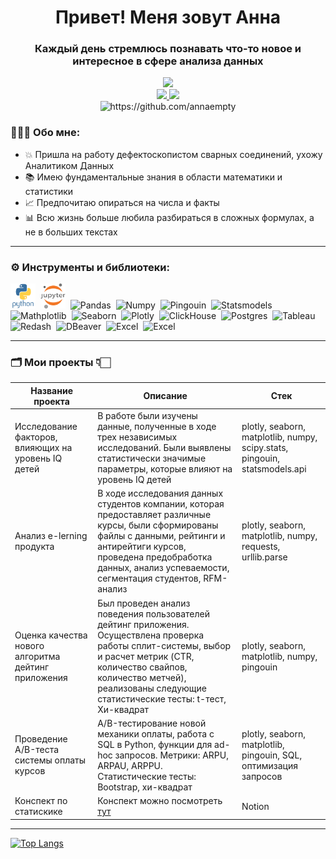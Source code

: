 <h1 align="center">Привет! Меня зовут Анна </h1>
<h3 align="center">Каждый день стремлюсь познавать что-то новое и интересное в сфере анализа данных</h3>

<div id="header" align="center">
  <img src="https://i.giphy.com/media/v1.Y2lkPTc5MGI3NjExNmtrZzVjYXJzcmMzMmVqc2tubXB5eWs1MXpmb3JjMWswOTlxMmNmZiZlcD12MV9pbnRlcm5hbF9naWZfYnlfaWQmY3Q9Zw/hpXdHPfFI5wTABdDx9/giphy.gif" width="300"/>
</div>

<div id="contact" align="center">
  <a href="https://t.me/any_empty">
    <img src="https://img.shields.io/badge/Telegram-blue?logo=telegram&logoColor=white">
  </a>
  
  <a href="https://wa.me/79258560712"> 
    <img src="https://img.shields.io/badge/WhatsApp-green?logo=WhatsApp&logoColor=white">
  </a>  
</div>

<div id="counter" align="center">
  <img src="https://komarev.com/ghpvc/?username=annaempty&style=flat-square&color=blue" alt="https://github.com/annaempty"/>
</div>

### 👩🏻‍💻 Обо мне:
- 💥  Пришла на работу дефектоскопистом сварных соединений, ухожу Аналитиком Данных
- 📚  Имею фундаментальные знания в области математики и статистики    
- 📈  Предпочитаю опираться на числа и факты   
- 📊  Всю жизнь больше любила разбираться в сложных формулах, а не в больших текстах  

---
### ⚙️ Инструменты и библиотеки:
<div>
  <img src="https://github.com/devicons/devicon/blob/master/icons/python/python-original-wordmark.svg" title="Python" alt="Python" width="40" height="40"/>&nbsp;
  <img src="https://github.com/devicons/devicon/blob/master/icons/jupyter/jupyter-original-wordmark.svg" title="Jupyter" alt="Jupyter" width="40" height="40"/>&nbsp;
  <img src="https://pandas.pydata.org/static/img/pandas_white.svg" title="Pandas" alt="Pandas" height="40"/>&nbsp;
  <img src="https://camo.githubusercontent.com/6631ab3e404c95feff2366126736bf6b3759e4be11357ea07405a3527b9a3138/68747470733a2f2f696d672e736869656c64732e696f2f62616467652f6e756d70792d2532333031333234332e7376673f7374796c653d666f722d7468652d6261646765266c6f676f3d6e756d7079266c6f676f436f6c6f723d7768697465" title="Numpy" alt="Numpy" height="30"/>&nbsp;
  <img src="https://pingouin-stats.org/build/html/_images/logo_pingouin.png" title="Pingouin" alt="Pingouin" height="30"/>&nbsp;
  <img src="https://avatars.mds.yandex.net/i?id=ed4bb20472a95e34f0ee6dc8de3069ccf373f67d-8497452-images-thumbs&n=13" title="Statsmodels" alt="Statsmodels" height="30"/>&nbsp;
  <img src="https://camo.githubusercontent.com/9e175adcb5e76a230ffd53ed1e78034277d31171b77358865b2be148d0b523d3/68747470733a2f2f696d672e736869656c64732e696f2f62616467652f4d6174706c6f746c69622d2532336666666666662e7376673f7374796c653d666f722d7468652d6261646765266c6f676f3d4d6174706c6f746c6962266c6f676f436f6c6f723d626c61636b" title="Mathplotlib" alt="Mathplotlib" height="30"/>&nbsp;
  <img src="https://avatars.mds.yandex.net/i?id=3b1d13a52ed933827565a138d9a0f7b8cc7df932-12490006-images-thumbs&n=13" title="Seaborn" alt="Seaborn" height="30"/>&nbsp;
  <img src="https://github.com/user-attachments/assets/1c848bb5-ec54-40f6-b564-74b187728723" title="Plotly" alt="Plotly" height="31"/>&nbsp;
  <img src="https://avatars.mds.yandex.net/i?id=8f15f2ddbf0b080a77ed0a53bf419b1d11113da9-9829492-images-thumbs&n=13" title="ClickHouse" alt="ClickHouse" height="40"/>&nbsp;
  <img src="https://camo.githubusercontent.com/b64b6429d879f2ef963c26b4f0bae57ed1b94e70ef55009236ecf1c7b3e385c5/68747470733a2f2f696d672e736869656c64732e696f2f62616467652f2d506f737467726553514c2d4646463f7374796c653d666f722d7468652d6261646765266c6f676f3d506f737467726553514c" title="Postgres" alt="Postgres" height="40" />&nbsp;
  <img src="https://camo.githubusercontent.com/b441d3a6d9ac8b14fddd60679b87af52a1990e0a724026c12d64f8d4913a090f/68747470733a2f2f696d672e736869656c64732e696f2f62616467652f2d5461626c6561752d4646463f7374796c653d666f722d7468652d6261646765266c6f676f3d5461626c656175" title="Tableau" alt="Tableau" height="40"/>&nbsp;
  <img src="https://camo.githubusercontent.com/5781d18a8df39047ac472c1d8c7b7e3862886752db55096078a37a49d7bfac70/68747470733a2f2f696d672e736869656c64732e696f2f62616467652f2d5265646173682d4646463f7374796c653d666f722d7468652d6261646765266c6f676f3d526564617368" title="Redash" alt="Redash" height="40"/>&nbsp;
  <img   src="https://avatars.mds.yandex.net/i?id=989aaa3827ad179206d6dba4d4c786cd6fa746ce0849a7cf-12621368-images-thumbs&n=13" title="DBeaver" alt="DBeaver" height="40"/>&nbsp;
  <img   src="https://avatars.mds.yandex.net/i?id=9d6f17c1f49a584095dc37f39f3c2f422a20e037782e614e-10503674-images-thumbs&n=13" title="Excel" alt="Excel" height="40"/>&nbsp;
  <img   src="https://camo.githubusercontent.com/6e843e1dc6e2ff2d0e5e19bfbe9efd2b8480294466b8300126dae0540c4e5d98/68747470733a2f2f696d672e736869656c64732e696f2f62616467652f4e6f74696f6e2d2532333030303030302e7376673f7374796c653d666f722d7468652d6261646765266c6f676f3d6e6f74696f6e266c6f676f436f6c6f723d7768697465" title="Excel" alt="Excel" height="40"/>&nbsp; 
  
</div>

---
### 🗂️ Мои проекты 👇🏻

<table>
    <thead align="center">
        <tr>
            <th>Название проекта</th>
            <th>Описание</th>
            <th>Стек</th>
        </tr>
    </thead>
    <tbody align="left">
        <tr>
            <td>Исследование факторов, влияющих на уровень IQ детей</td>
            <td>В работе были изучены данные, полученные в ходе трех независимых исследований. Были выявлены статистически значимые параметры, которые влияют на уровень IQ детей</td>
            <td>plotly, seaborn, matplotlib, numpy, scipy.stats, pingouin, statsmodels.api</td>
        </tr>
        <tr>
            <td>Анализ e-lerning продукта</td>
            <td>В ходе исследования данных студентов компании, которая предоставляет различные курсы, были сформированы файлы с данными, рейтинги и антирейтиги курсов, проведена предобработка данных, анализ успеваемости, cегментация студентов, RFM-анализ</td>
            <td>plotly, seaborn, matplotlib, numpy, requests, urllib.parse </td>
        </tr>
        <tr>
            <td>Оценка качества нового алгоритма дейтинг приложения</td>
            <td>Был проведен анализ поведения пользователей дейтинг приложения. Осуществлена проверка работы сплит-системы, выбор и расчет метрик (CTR, количество свайпов, количество метчей), реализованы следующие статистические тесты: t-тест, Хи-квадрат</td>
            <td>plotly, seaborn, matplotlib, numpy, pingouin</td>
        </tr>
        <tr>
            <td>Проведение A/B-теста системы оплаты курсов</td>
            <td>A/B-тестирование новой механики оплаты, работа с SQL в Python, функции для ad-hoc запросов. Метрики: ARPU, ARPAU, ARPPU. Статистические тесты: Bootstrap, хи-квадрат</td>
            <td>plotly, seaborn, matplotlib, pingouin, SQL, оптимизация запросов</td>
        </tr>
        <tr>
            <td>Конспект по статискике</td>
            <td>
            Конспект можно посмотреть <a href="https://acoustic-rook-c27.notion.site/811da86b02044a50a4353091de90b92a?pvs=4">тут</a> </td>
            <td>Notion</td>
        </tr>
    </tbody>
</table>

---

[![Top Langs](https://github-readme-stats.vercel.app/api/top-langs/?username=annaempty&layout=compact&theme=vision-friendly-dark)](https://github.com/anuraghazra/github-readme-stats)

